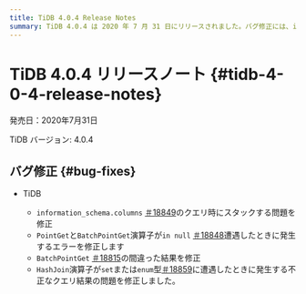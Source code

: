 ```yaml
---
title: TiDB 4.0.4 Release Notes
summary: TiDB 4.0.4 は 2020 年 7 月 31 日にリリースされました。バグ修正には、information_schema.columns` のクエリに関する問題、`PointGet` および `BatchPointGet` 演算子のエラー、`BatchPointGet` の誤った結果、`set` または `enum` 型に遭遇した `HashJoin` 演算子の誤ったクエリ結果が含まれます。
---
```


# TiDB 4.0.4 リリースノート {#tidb-4-0-4-release-notes}

発売日：2020年7月31日

TiDB バージョン: 4.0.4

## バグ修正 {#bug-fixes}

-   TiDB

    -   `information_schema.columns` [＃18849](https://github.com/pingcap/tidb/pull/18849)のクエリ時にスタックする問題を修正
    -   `PointGet`と`BatchPointGet`演算子が`in null` [＃18848](https://github.com/pingcap/tidb/pull/18848)遭遇したときに発生するエラーを修正します
    -   `BatchPointGet` [＃18815](https://github.com/pingcap/tidb/pull/18815)の間違った結果を修正
    -   `HashJoin`演算子が`set`または`enum`型[＃18859](https://github.com/pingcap/tidb/pull/18859)に遭遇したときに発生する不正なクエリ結果の問題を修正しました。
